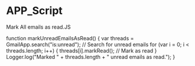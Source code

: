 # APP_Script
Mark All emails as  read.JS 

function markUnreadEmailsAsRead() {
  var threads = GmailApp.search("is:unread"); // Search for unread emails
  for (var i = 0; i < threads.length; i++) {
    threads[i].markRead(); // Mark as read
  }
  Logger.log("Marked " + threads.length + " unread emails as read.");
}
